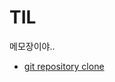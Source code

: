 # TIL
메모장이야..  
* [git repository clone](#https://github.com/hongjuzzang/TIL/blob/master/2020-03-12.md#%EC%A0%80%EC%9E%A5%EC%86%8C-%EB%A6%AC%ED%8C%8C%EC%A7%93%ED%86%A0%EB%A6%AC-%EB%B3%B5%EC%82%AC%ED%95%B4%EC%98%A4%EA%B8%B0)

